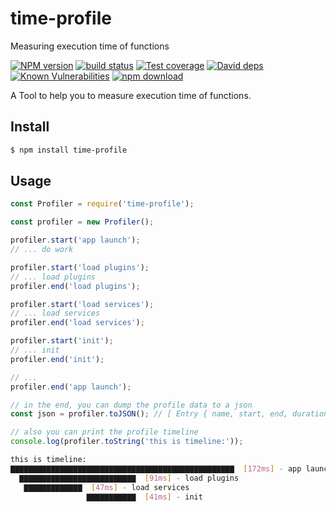 # time-profile
Measuring execution time of functions

[![NPM version][npm-image]][npm-url]
[![build status][travis-image]][travis-url]
[![Test coverage][codecov-image]][codecov-url]
[![David deps][david-image]][david-url]
[![Known Vulnerabilities][snyk-image]][snyk-url]
[![npm download][download-image]][download-url]

[npm-image]: https://img.shields.io/npm/v/time-profile.svg?style=flat-square
[npm-url]: https://npmjs.org/package/time-profile
[travis-image]: https://img.shields.io/travis/node_modules/time-profile.svg?style=flat-square
[travis-url]: https://travis-ci.org/node_modules/time-profile
[codecov-image]: https://codecov.io/github/node_modules/time-profile/coverage.svg?branch=master
[codecov-url]: https://codecov.io/github/node_modules/time-profile?branch=master
[david-image]: https://img.shields.io/david/node_modules/time-profile.svg?style=flat-square
[david-url]: https://david-dm.org/node_modules/time-profile
[snyk-image]: https://snyk.io/test/npm/time-profile/badge.svg?style=flat-square
[snyk-url]: https://snyk.io/test/npm/time-profile
[download-image]: https://img.shields.io/npm/dm/time-profile.svg?style=flat-square
[download-url]: https://npmjs.org/package/time-profile

A Tool to help you to measure execution time of functions.

## Install

```bash
$ npm install time-profile
```

## Usage

```js
const Profiler = require('time-profile');

const profiler = new Profiler();

profiler.start('app launch');
// ... do work

profiler.start('load plugins');
// ... load plugins
profiler.end('load plugins');

profiler.start('load services');
// ... load services
profiler.end('load services');

profiler.start('init');
// ... init
profiler.end('init');

// ...
profiler.end('app launch');

// in the end, you can dump the profile data to a json
const json = profiler.toJSON(); // [ Entry { name, start, end, duration, pid }, ... ]

// also you can print the profile timeline
console.log(profiler.toString('this is timeline:'));
```

```bash
this is timeline:
▇▇▇▇▇▇▇▇▇▇▇▇▇▇▇▇▇▇▇▇▇▇▇▇▇▇▇▇▇▇▇▇▇▇▇▇▇▇▇▇▇▇▇▇▇▇▇▇▇▇  [172ms] - app launch
  ▇▇▇▇▇▇▇▇▇▇▇▇▇▇▇▇▇▇▇▇▇▇▇▇▇▇  [91ms] - load plugins
   ▇▇▇▇▇▇▇▇▇▇▇▇▇  [47ms] - load services
                 ▇▇▇▇▇▇▇▇▇▇▇  [41ms] - init
```
